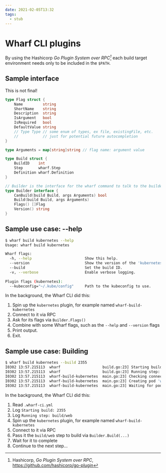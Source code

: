 ```yaml
---
date: 2021-02-05T13:32
tags: 
  - stub
---
```


# Wharf CLI plugins

By using the Hashicorp *Go Plugin System over RPC[^go-plugin]* each build target
environment needs only to be included in the `$PATH`.

## Sample interface

This is not final!

```go
type Flag struct {
    Name         string
    ShortName    string
    Description  string
    IsArgument   bool
    IsRequired   bool
    DefaultValue string
    // Type Type // some enum of types, ex file, existingFile, etc. 
    //           // just for potential future autocompletion
}

type Arguments = map[string]string // flag name: argument value

type Build struct {
    BuildID    int
    Step       wharf.Step
    Definition wharf.Definition
}

// Builder is the interface for the wharf command to talk to the builder plugin
type Builder interface {
    CanBuild(build Build, args Arguments) bool
    Build(build Build, args Arguments)
    Flags() []Flag
    Version() string
}
```

## Sample use case: -\-help

```sh
$ wharf build kubernetes --help
Usage: wharf build kubernetes

Wharf flags:
  -h, --help                        Show this help.
  --version                         Show the version of the 'kubernetes' plugin.
  --build                           Set the build ID.
  -v, --verbose                     Enable verbose logging.
  
Plugin flags (kubernetes):
  --kubeconfig="~/.kube/config"     Path to the kubeconfig to use.
```

In the background, the Wharf CLI did this:

1. Spin up the `kubernetes` plugin, for example named `wharf-build-kubernetes`
2. Connect to it via RPC
3. Ask for its flags via `Builder.Flags()`
4. Combine with some Wharf flags, such as the `--help` and `--version` flags
5. Print output.
6. Exit.

## Sample use case: Building

```sh
$ wharf build kubernetes --build 2355
I0302 13:57.215113  wharf                   build.go:23] Starting build: 2355
I0302 13:57.215113  wharf                   build.go:23] Running step: build/web
I0302 13:57.215113  wharf-build-kubernetes  main.go:23] Checking connection with Kubernetes cluster...
I0302 13:57.215113  wharf-build-kubernetes  main.go:23] Creating pod 'wharf-docker-2355'
I0302 13:57.215113  wharf-build-kubernetes  main.go:23] Waiting for pod to initialize...
```

In the background, the Wharf CLI did this:

1. Read `.wharf-ci.yml`
2. Log `Starting build: 2355`
3. Log `Running step: build/web`
4. Spin up the `kubernetes` plugin, for example named `wharf-build-kubernetes`
5. Connect to it via RPC
6. Pass it the `build/web` step to build via `Builder.Build(...)`
7. Wait for it to complete
8. Continue to the next step...

[^go-plugin]: Hashicorp, *Go Plugin System over RPC*, <https://github.com/hashicorp/go-plugin>

